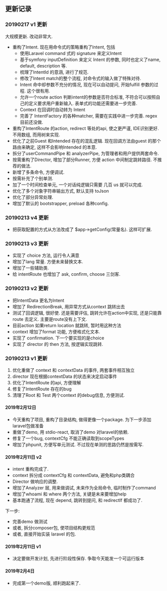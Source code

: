 
## 更新记录

### 20190217 v1 更新

大规模更新. 改动非常大.

-   重构了Intent. 现在用命令式的策略重构了Intent, 包括
    -   使用Laravel command 式的 signature 来定义Intent
    -   基于symfony inputDefinition 来定义 Intent 的参数, 同时也定义了name, default, description 等.
    -   梳理了IntentId 的意涵, 进行了规范.
    -   修改了Intent match的整个流程, 对命令式的输入做了特殊对待.
    -   Intent 命中却参数不充分的情况, 现在可以自动提问, 开始fulfill 参数的过程. 这个很有用.
    -   允许一个route action 判断intent的参数是否符合标准, 不符合可以按照自己的定义要求用户重新输入. 表单式的功能还需要进一步完善.
    -   Context 在回调时自动转为 Intent
    -   完善了 IntentFactory 的各种matcher, 需要在实践中进一步完善. regex 目前还没做.
-   重构了IntentRoute 的action, redirect 等处的api, 使之更严谨, IDE识别更好. 不用数组, 而用树来实现.
-   优化了之前Guest 和Intended 存在的混乱逻辑. 现在回调方法由guest 的那个路由来确定, 这样不会影响Intended 的本意.
-   拆分了userCommandPipe 和 analyzerPipe, 为管理者和用户提供两套命令.
-   按需重构了Director, 增加了部分Runner, 方便 action 中间制定跳转路径. 不推荐的做法.
-   新增了多条命令, 方便调试.
-   按需补充了个别单测.
-   加了一个时间检查单元, 一个对话纯逻辑只需要 几百 us 就可以完成.
-   优化了多个对象字符串输出方式, 默认支持 toJson
-   优化了部分异常处理.
-   增加了默认的 bootstrapper, preload 各种config.

### 20190213 v4 更新

-   把获取配置的方式从方法改成了 $app->getConfig(常量名). 这样可扩展.

### 20190213 v3 更新

-   实现了 choice 方法,  运行令人满意
-   增加了lang 常量. 方便未来替换文本.
-   增加了一些辅助类.
-   给 intentRoute 也增加了 ask, confirm, choose 三剑客.

### 20190213 v2 更新

-   把IntentData 更名为Intent
-   增加了 RedirectionBreak, 用异常方式从context 跳转出去
-   测试了回调逻辑, 很好使. 还是需要评估, 跳转允许在action中实现, 还是只能靠route 去定义. 主要是route没有上下文.
-   目前action 如果return location 就跳转, 暂时用这种方法
-   context 增加了format 功能, 方便格式化文本.
-   实现了 confirmation. 下一个要实现的是choice
-   实现了 director 的 then 方法, 按逻辑实现跳转.

### 20190213 v1 更新

1. 优化重做了 context 和 contextData 的事件, 两套事件相互独立
2. director 现在根据contextData 的状态来决定启动事件
3. 优化了IntentRoute 的api, 方便理解
4. 修复了IntentRoute 存在的bug
5. 清理了Root 和 Test 两个context 的debug信息, 方便测试.

#### 2019年2月12日

-   今天重构了项目, 重构了目录结构, 做得更像一个package. 为下一步添加 laravel包做准备
-   重做了demo, 用 stdio-react, 取消了demo 对laravel的依赖.
-   修复了一个bug, contextCfg 不能正确读取到scopeTypes
-   增加了phpunit, 方便写单元测试. 不过现在单测的思路仍然是按需写.

#### 2019年2月11日 v2

-   intent 重构完成了.
-   context 拆分成 contextCfg 和 contextData, 避免和php类耦合
-   Director 做响应的调整.
-   增加了Analyzer 层, 用来做调试, 未来作为全局命令, 临时制作了command
-   增加了whoami 和 where 两个方法, 关键是未来要增加help
-   基本跑通了流程, 现在 depend, 跳转到提问, 和 redirectIf 都成功了.

下一步:

-   完善demo 做测试
-   或者, 拆分composer包, 使项目结构更规范
-   或者, 直接开始实装 laravel 的包.


#### 2019年2月11日 v1

-   决定要做开发计划, 先进行阶段性保存. 争取今天能发一个可运行版本

#### 2019年2月4日

-   完成第一个demo版, 顺利跑起来了.
